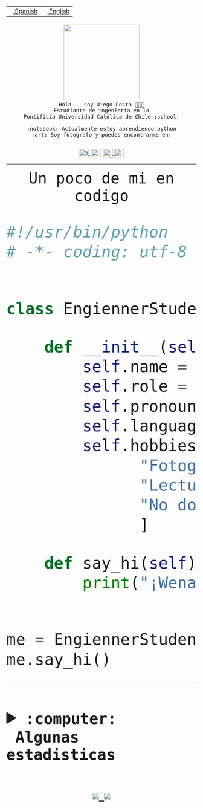<table border="0"  align="right">
 <tr><td><a href="README.md"><img src="https://upload.wikimedia.org/wikipedia/commons/thumb/8/89/Bandera_de_Espa%C3%B1a.svg/1200px-Bandera_de_Espa%C3%B1a.svg.png" height="10"> Spanish</a></td>
 <td><a href="README.en.md"><img src="https://upload.wikimedia.org/wikipedia/commons/a/a4/Flag_of_the_United_States.svg" height="10"> English</a></td></tr>
</table><br><br><br>


<p align="center">
  <img src="https://github.com/diegocostares/diegocostares/blob/main/Images/aaa2.gif?raw=true" width="200px">
  <br><samp>
    Hola <img src="https://media.giphy.com/media/hvRJCLFzcasrR4ia7z/giphy.gif" width="16px"> soy Diego Costa 👨🏻‍💻<br>
    Estudiante de ingeniería en la <br>
    Pontificia Universidad Católica de Chile :school:<br>
  <br>
    :notebook: Actualmente estoy aprendiendo python <br>
    :art: Soy fotografo y puedes encontrarme en: <br>
  <br></samp>
  
</p>

<p align="center">
   <a href="https://instagram.com/diegocosta_no" target="blank">
    <img 
    align="center" src="https://cdn.jsdelivr.net/npm/simple-icons@3.0.1/icons/instagram.svg" alt="instagram" height="25px" width="25px" />
  </a>
  <a style="border: 3px solid; color: white;"href="https://t.me/diegocosta_no" target="blank">
  <img
  align="center" alt="Telegram" width="25px" src="https://icons-for-free.com/iconfiles/png/512/Telegram-1324888767380505522.png" />
</a>
<a href="https://api.whatsapp.com/send?phone=56971897835&text=Hola!" target="blank">
  <img
  align="center" alt="wtsp" width="25px" src="https://img.icons8.com/pastel-glyph/2x/whatsapp--v2.png" />
</a>
<a href="https://www.linkedin.com/in/diego-costa-786249213/" target="blank">
  <img
  align="center" alt="wtsp" width="25px" src="https://img.icons8.com/metro/452/linkedin.png" />
</a>

  </a>
</p>

---


<p align="center"><font size="25"><samp>Un poco de mi en codigo</samp></front></p>


```python
#!/usr/bin/python
# -*- coding: utf-8 -*-


class EngiennerStudent:

    def __init__(self):
        self.name = "Diego Costa"
        self.role = "Estudiante"
        self.pronouns = "he/him"
        self.language_spoken = ["es_CL", "en_US"]
        self.hobbies = [
              "Fotografia",
              "Lectura",
              "No dormir",
              ]

    def say_hi(self):
        print("¡Wena mundo!")


me = EngiennerStudent()
me.say_hi()
```
---
<details>
  <summary><b><samp>:computer: &nbsp;Algunas estadisticas</samp></b></summary>
  <br/></p>

<!--START_SECTION:waka-->
![Code Time](http://img.shields.io/badge/Code%20Time-473%20hrs%2056%20mins-blue)

**Soy nocturno 🦉** 

```text
🌞 Mañana     6 commits      ░░░░░░░░░░░░░░░░░░░░░░░░░   2.05% 
🌆 Día        107 commits    █████████░░░░░░░░░░░░░░░░   36.52% 
🌃 Tarde      88 commits     ███████░░░░░░░░░░░░░░░░░░   30.03% 
🌙 Noche      92 commits     ███████░░░░░░░░░░░░░░░░░░   31.4%

```
📅 **Soy más productivo los Miércoles** 

```text
Lunes        25 commits     ██░░░░░░░░░░░░░░░░░░░░░░░   8.53% 
Martes       32 commits     ██░░░░░░░░░░░░░░░░░░░░░░░   10.92% 
Miércoles    110 commits    █████████░░░░░░░░░░░░░░░░   37.54% 
Jueves       25 commits     ██░░░░░░░░░░░░░░░░░░░░░░░   8.53% 
Viernes      9 commits      ░░░░░░░░░░░░░░░░░░░░░░░░░   3.07% 
Sábado       40 commits     ███░░░░░░░░░░░░░░░░░░░░░░   13.65% 
Domingo      52 commits     ████░░░░░░░░░░░░░░░░░░░░░   17.75%

```


📊 **Esta semana me dediqué a** 

```text
🐱‍💻 Proyectos: 
SHAREGO-G54              4 hrs 9 mins        ██████░░░░░░░░░░░░░░░░░░░   26.68% 
private                  3 hrs 9 mins        █████░░░░░░░░░░░░░░░░░░░░   20.24% 
G74_BDD                  1 hr 8 mins         █░░░░░░░░░░░░░░░░░░░░░░░░   7.27% 
T2                       58 mins             █░░░░░░░░░░░░░░░░░░░░░░░░   6.29% 
DiegoDelpiano            52 mins             █░░░░░░░░░░░░░░░░░░░░░░░░   5.63%

```


 Last Updated on 18/05/2022 20:27:26 UTC
<!--END_SECTION:waka-->
  
  

 <p align="center"> <img src="https://github-readme-stats.vercel.app/api?username=diegocostares&show_icons=true&theme=ayu-mirage" alt="abhisheknaiidu" /></p>
 
</details>

<p align=center>
  <a href="https://github.com/diegocostares">
    <img src="https://badges.pufler.dev/visits/diegocostares/diegocostares?style=flat-square&color=black&logo=github">
  </a>
  <a href="https://github.com/diegocostares?tab=repositories">
    <img src="https://badges.pufler.dev/repos/diegocostares?style=flat-square&color=black&logo=github">
  </a>
</p>
